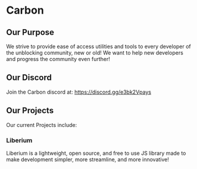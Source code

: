 # Carbon

## Our Purpose
We strive to provide ease of access utilities and tools to every developer of the unblocking community, new or old! We want to help new developers and progress the community even further!

## Our Discord
Join the Carbon discord at: https://discord.gg/e3bk2Vpays

## Our Projects
Our current Projects include:
### Liberium
Liberium is a lightweight, open source, and free to use JS library made to make development simpler, more streamline, and more innovative!
